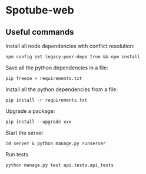 # Spotube-web

## Useful commands

Install all node dependencies with conflict resolution:
```
npm config set legacy-peer-deps true && npm install
```

Save all the python dependencies in a file:
```
pip freeze > requirements.txt
```

Install all the python dependencies from a file:
```
pip install -r requirements.txt
```

Upgrade a package:
```
pip install --upgrade xxx
```

Start the server
```
cd server & python manage.py runserver
```

Run tests
```
python manage.py test api.tests.api_tests
```